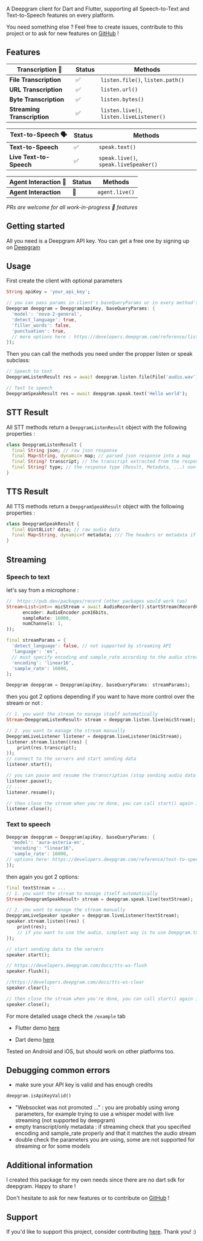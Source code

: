 <!-- 

This README describes the package. If you publish this package to pub.dev,
this README's contents appear on the landing page for your package.

For information about how to write a good package README, see the guide for
[writing package pages](https://dart.dev/guides/libraries/writing-package-pages). 

For general information about developing packages, see the Dart guide for
[creating packages](https://dart.dev/guides/libraries/create-library-packages)
and the Flutter guide for
[developing packages and plugins](https://flutter.dev/developing-packages). 

commands :

dart doc
dart format .
flutter pub publish --dry-run
-->

A Deepgram client for Dart and Flutter, supporting all Speech-to-Text and Text-to-Speech features on every platform.

You need something else ? Feel free to create issues, contribute to this project or to ask for new features on [GitHub](https://github.com/tempo-riz/deepgram_speech_to_text) !

## Features

| **Transcription** 🎤           | **Status** | **Methods**                              |
|------------------------------|------------|------------------------------------------|
| **File Transcription**        | ✅         | `listen.file()`, `listen.path()`         |
| **URL Transcription**         | ✅         | `listen.url()`                           |
| **Byte Transcription**        | ✅         | `listen.bytes()`                         |
| **Streaming Transcription**   | ✅         | `listen.live()`, `listen.liveListener()` |

| **Text-to-Speech** 🗣️           | **Status** | **Methods**                              |
|------------------------------|------------|------------------------------------------|
| **Text-to-Speech**            | ✅         | `speak.text()`                           |
| **Live Text-to-Speech**       | ✅         | `speak.live()`, `speak.liveSpeaker()`    |

| **Agent Interaction** 🤖       | **Status** | **Methods**                              |
|------------------------------|------------|------------------------------------------|
| **Agent Interaction**         | 🚧         | `agent.live()`                           |

_PRs are welcome for all work-in-progress 🚧 features_


## Getting started

All you need is a Deepgram API key. You can get a free one by signing up on [Deepgram](https://www.deepgram.com/)

## Usage

First create the client with optional parameters
```dart
String apiKey = 'your_api_key';

// you can pass params in client's baseQueryParams or in every method's queryParams
Deepgram deepgram = Deepgram(apiKey, baseQueryParams: {
  'model': 'nova-2-general',
  'detect_language': true,
  'filler_words': false,
  'punctuation': true,
  // more options here : https://developers.deepgram.com/reference/listen-file
});
```
Then you can call the methods you need under the propper listen or speak subclass:

```dart
// Speech to text
DeepgramListenResult res = await deepgram.listen.file(File('audio.wav'));

// Text to speech
DeepgramSpeakResult res = await deepgram.speak.text('Hello world');
```

## STT Result
All STT methods return a `DeepgramListenResult` object with the following properties : 
```dart
class DeepgramListenResult {
  final String json; // raw json response
  final Map<String, dynamic> map; // parsed json response into a map
  final String? transcript; // the transcript extracted from the response
  final String? type; // the response type (Result, Metadata, ...) non-null for streaming
}
```

## TTS Result
All TTS methods return a `DeepgramSpeakResult` object with the following properties : 
```dart
class DeepgramSpeakResult {
  final Uint8List? data; // raw audio data
  final Map<String, dynamic>? metadata; /// The headers or metadata if streaming
}
```


## Streaming
### Speech to text
let's say from a microphone :
```dart
//  https://pub.dev/packages/record (other packages would work too)
Stream<List<int>> micStream = await AudioRecorder().startStream(RecordConfig(
      encoder: AudioEncoder.pcm16bits,
      sampleRate: 16000,
      numChannels: 1,
));

final streamParams = {
  'detect_language': false, // not supported by streaming API
  'language': 'en',
  // must specify encoding and sample_rate according to the audio stream
  'encoding': 'linear16',
  'sample_rate': 16000,
};

Deepgram deepgram = Deepgram(apiKey, baseQueryParams: streamParams);
```

then you got 2 options depending if you want to have more control over the stream or not :
```dart
// 1. you want the stream to manage itself automatically
Stream<DeepgramListenResult> stream = deepgram.listen.live(micStream);

// 2. you want to manage the stream manually
DeepgramLiveListener listener = deepgram.liveListener(micStream);
listener.stream.listen((res) {
    print(res.transcript);
});
// connect to the servers and start sending data
listener.start();

// you can pause and resume the transcription (stop sending audio data to the server)
listener.pause(); 
// ...
listener.resume();

// then close the stream when you're done, you can call start() again if you want to restart a transcription 
listener.close(); 
```

### Text to speech
```dart
Deepgram deepgram = Deepgram(apiKey, baseQueryParams: {
  'model': 'aura-asteria-en',
  'encoding': "linear16",
  'sample_rate': 16000,
// options here: https://developers.deepgram.com/reference/text-to-speech-api
});
```

then again you got 2 options:
```dart
final textStream = ...
// 1. you want the stream to manage itself automatically
Stream<DeepgramSpeakResult> stream = deepgram.speak.live(textStream);

// 2. you want to manage the stream manually
DeepgramLiveSpeaker speaker = deepgram.liveListener(textStream);
speaker.stream.listen((res) {
    print(res);
    // if you want to use the audio, simplest way is to use Deepgram.toWav(res.data) !
});

// start sending data to the servers
speaker.start();

// https://developers.deepgram.com/docs/tts-ws-flush 
speaker.flush();

//https://developers.deepgram.com/docs/tts-ws-clear
speaker.clear();

// then close the stream when you're done, you can call start() again if you want to restart a transcription 
speaker.close(); 
```


For more detailed usage check the `/example` tab

- Flutter demo [here](https://github.com/tempo-riz/deepgram_speech_to_text/tree/main/example/flutter_demo)

- Dart demo [here](https://github.com/tempo-riz/deepgram_speech_to_text/tree/main/example/dart_demo)

Tested on Android and iOS, but should work on other platforms too.

## Debugging common errors
- make sure your API key is valid and has enough credits

```dart
deepgram.isApiKeyValid()
```


- "Websocket was not promoted ..." : you are probably using wrong parameters, for example trying to use a whisper model with live streaming (not supported by deepgram)
- empty transcript/only metadata : if streaming check that you specified encoding and sample_rate properly and that it matches the audio stream
- double check the parameters you are using, some are not supported for streaming or for some models


## Additional information

I created this package for my own needs since there are no dart sdk for deepgram. Happy to share !

Don't hesitate to ask for new features or to contribute on [GitHub](https://github.com/tempo-riz/deepgram_speech_to_text) !

## Support

If you'd like to support this project, consider contributing [here](https://github.com/sponsors/tempo-riz). Thank you! :)
